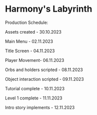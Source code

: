 # Harmony's Labyrinth 

Production Schedule:

Assets created - 30.10.2023

Main Menu - 02.11.2023

Title Screen - 04.11.2023


Player Movement- 06.11.2023

Orbs and holders scripted - 08.11.2023

Object interaction scripted - 09.11.2023


Tutorial complete - 10.11.2023

Level 1 complete - 11.11.2023

Intro story implements - 12.11.2023
